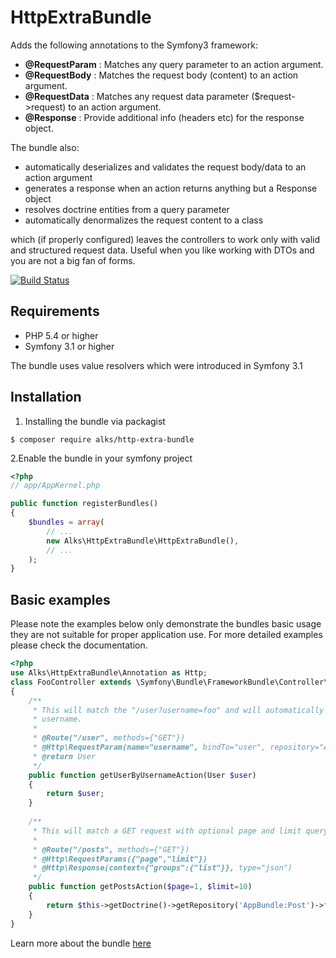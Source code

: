 # HttpExtraBundle
Adds the following annotations to the Symfony3 framework:
* **@RequestParam** : Matches any query parameter to an action argument.
* **@RequestBody** : Matches the request body (content) to an action argument.
* **@RequestData** : Matches any request data parameter ($request->request) to an action argument.
* **@Response** : Provide additional info (headers etc) for the response object.

The bundle also:
* automatically deserializes and validates the request body/data to an action argument
* generates a response when an action returns anything but a Response object
* resolves doctrine entities from a query parameter
* automatically denormalizes the request content to a class

which (if properly configured) leaves the controllers to work only with valid and structured request data. Useful when
you like working with DTOs and you are not a big fan of forms.

[![Build Status](https://travis-ci.org/AlkisStamos/http-extra-bundle.svg?branch=master)](https://travis-ci.org/AlkisStamos/http-extra-bundle)

Requirements
-------------
* PHP 5.4 or higher
* Symfony 3.1 or higher

The bundle uses value resolvers which were introduced in Symfony 3.1

Installation
-------------
1. Installing the bundle via packagist
```
$ composer require alks/http-extra-bundle
```
2.Enable the bundle in your symfony project
```php
<?php
// app/AppKernel.php

public function registerBundles()
{
    $bundles = array(
        // ...
        new Alks\HttpExtraBundle\HttpExtraBundle(),
        // ...
    );
}
```

Basic examples
-------------
Please note the examples below only demonstrate the bundles basic usage they are not suitable for proper application use.
For more detailed examples please check the documentation.
```php
<?php
use Alks\HttpExtraBundle\Annotation as Http;
class FooController extends \Symfony\Bundle\FrameworkBundle\Controller\Controller
{
    /**
     * This will match the "/user?username=foo" and will automatically call the user repository to find a user with the foo
     * username.
     * 
     * @Route("/user", methods={"GET"})
     * @Http\RequestParam(name="username", bindTo="user", repository="AppBundle\Repository\UserRepository")
     * @return User 
     */
    public function getUserByUsernameAction(User $user)
    {
        return $user;
    }
    
    /**
     * This will match a GET request with optional page and limit query parameters like "/posts?page=3&limit=20"
     * 
     * @Route("/posts", methods={"GET"})
     * @Http\RequestParams({"page","limit"})
     * @Http\Response(context={"groups":{"list"}}, type="json")
     */
    public function getPostsAction($page=1, $limit=10)
    {
        return $this->getDoctrine()->getRepository('AppBundle:Post')->findAllByPage($page,$limit);
    }
}
```

Learn more about the bundle [here](Resources/doc/index.rst)
